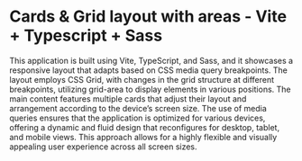 # Cards & Grid layout with areas - Vite + Typescript + Sass

This application is built using Vite, TypeScript, and Sass, and it showcases a responsive layout that adapts based on CSS media query breakpoints. The layout employs CSS Grid, with changes in the grid structure at different breakpoints, utilizing grid-area to display elements in various positions. The main content features multiple cards that adjust their layout and arrangement according to the device’s screen size. The use of media queries ensures that the application is optimized for various devices, offering a dynamic and fluid design that reconfigures for desktop, tablet, and mobile views. This approach allows for a highly flexible and visually appealing user experience across all screen sizes.